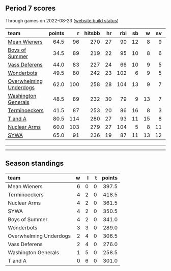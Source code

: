 

## Period 7 scores

Through games on 2022-08-23 ([website build status](https://github.com/brian-bot/pl-site/actions))


|team                                              | points|   r| hitsbb| hr| rbi| sb|  w| sv|  so|   era|  whip|
|:-------------------------------------------------|------:|---:|------:|--:|---:|--:|--:|--:|---:|-----:|-----:|
|[Mean Wieners](./meanwieners)                     |   64.5|  96|    270| 27|  90| 12|  8|  9| 171| 3.443| 1.107|
|[Boys of Summer](./boysofsummer)                  |   34.5|  89|    219| 22|  95| 10|  8|  6| 156| 3.931| 1.293|
|[Vass Deferens](./vassdeferens)                   |   44.0|  83|    227| 24|  66| 10|  9|  5| 143| 2.589| 1.034|
|[Wonderbots](./wonderbots)                        |   49.5|  80|    242| 23| 102|  6|  9|  5| 168| 3.307| 1.054|
|[Overwhelming Underdogs](./overwhelmingunderdogs) |   62.0| 100|    258| 28| 104| 13|  9|  7| 163| 4.050| 1.312|
|[Washington Generals](./washingtongenerals)       |   48.5|  89|    232| 30|  79|  9| 13|  7| 108| 3.042| 1.251|
|[Terminoeckers](./terminoeckers)                  |   41.5|  87|    253| 20|  86| 16|  8|  3| 165| 3.472| 1.217|
|[T and A](./tanda)                                |   80.5| 114|    280| 27|  93| 11| 15|  8| 201| 3.153| 1.076|
|[Nuclear Arms](./nucleararms)                     |   60.0| 103|    279| 27| 104|  5|  8| 11| 142| 3.228| 1.154|
|[SYWA](./sywa)                                    |   65.0|  91|    236| 19|  87| 11| 13| 12| 161| 2.300| 0.937|

* * *
* * *

## Season standings


|team                   |  w|  l|  t| points|
|:----------------------|--:|--:|--:|------:|
|Mean Wieners           |  6|  0|  0|  397.5|
|Terminoeckers          |  4|  2|  0|  418.5|
|Nuclear Arms           |  4|  2|  0|  361.5|
|SYWA                   |  4|  2|  0|  350.5|
|Boys of Summer         |  4|  2|  0|  341.0|
|Wonderbots             |  3|  3|  0|  289.0|
|Overwhelming Underdogs |  2|  4|  0|  306.5|
|Vass Deferens          |  2|  4|  0|  276.0|
|Washington Generals    |  1|  5|  0|  258.5|
|T and A                |  0|  6|  0|  301.0|


